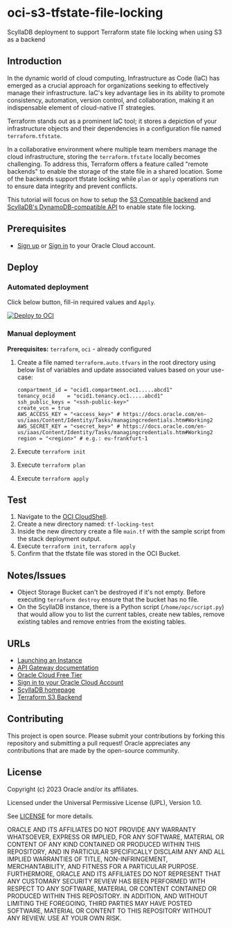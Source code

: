 # oci-s3-tfstate-file-locking
ScyllaDB deployment to support Terraform state file locking when using S3 as a backend

<!-- [![License: UPL](https://img.shields.io/badge/license-UPL-green)](https://img.shields.io/badge/license-UPL-green) [![Quality gate](https://sonarcloud.io/api/project_badges/quality_gate?project=oracle-devrel_oci-arch-virtual-disk-import)](https://sonarcloud.io/dashboard?id=oracle-devrel_oci-arch-virtual-disk-import) -->

## Introduction

In the dynamic world of cloud computing, Infrastructure as Code (IaC) has emerged as a crucial approach for organizations seeking to effectively manage their infrastructure. IaC's key advantage lies in its ability to promote consistency, automation, version control, and collaboration, making it an indispensable element of cloud-native IT strategies.

Terraform stands out as a prominent IaC tool; it stores a depiction of your infrastructure objects and their dependencies in a configuration file named `terraform.tfstate`.

In a collaborative environment where multiple team members manage the cloud infrastructure, storing the `terraform.tfstate` locally becomes challenging. To address this, Terraform offers a feature called "remote backends" to enable the storage of the state file in a shared location. Some of the backends support tfstate locking while `plan` or `apply` operations run to ensure data integrity and prevent conflicts.

This tutorial will focus on how to setup the [S3 Compatible backend](https://docs.oracle.com/en-us/iaas/Content/API/SDKDocs/terraformUsingObjectStore.htm#s3) and [ScyllaDB's DynamoDB-compatible API](https://www.scylladb.com/alternator/) to enable state file locking.

 
## Prerequisites

* [Sign up](https://www.oracle.com/cloud/free/) or [Sign in](https://docs.oracle.com/en-us/iaas/Content/GSG/Tasks/signingin.htm) to your Oracle Cloud account.

## Deploy

### Automated deployment

Click below button, fill-in required values and `Apply`.

[![Deploy to OCI](https://docs.oracle.com/en-us/iaas/Content/Resources/Images/deploy-to-oracle-cloud.svg)](https://cloud.oracle.com/resourcemanager/stacks/create?zipUrl=https://github.com/robo-cap/oci-s3-tfstate-file-locking/archive/refs/tags/v1.0.zip)


### Manual deployment

 **Prerequisites:** `terraform`, `oci` - already configured

1. Create a file named `terraform.auto.tfvars` in the root directory using below list of variables and update associated values based on your use-case:

    ```
    compartment_id = "ocid1.compartment.oc1.....abcd1"
    tenancy_ocid    = "ocid1.tenancy.oc1.....abcd1"
    ssh_public_keys = "<ssh-public-key>"
    create_vcn = true
    AWS_ACCESS_KEY = "<access_key>" # https://docs.oracle.com/en-us/iaas/Content/Identity/Tasks/managingcredentials.htm#Working2
    AWS_SECRET_KEY = "<secret_key>" # https://docs.oracle.com/en-us/iaas/Content/Identity/Tasks/managingcredentials.htm#Working2
    region = "<region>" # e.g.: eu-frankfurt-1
    ```

2. Execute `terraform init`
3. Execute `terraform plan`
4. Execute `terraform apply`

## Test

1. Navigate to the [OCI CloudShell](https://docs.oracle.com/en-us/iaas/Content/API/Concepts/cloudshellgettingstarted.htm#Getting_Started_with_Cloud_Shell).
2. Create a new directory named: `tf-locking-test`
3. Inside the new directory create a file `main.tf` with the sample script from the stack deployment output.
4. Execute `terraform init`, `terraform apply`
5. Confirm that the tfstate file was stored in the OCI Bucket.

## Notes/Issues
* Object Storage Bucket can't be destroyed if it's not empty. Before executing `terraform destroy` ensure that the bucket has no file.
* On the ScyllaDB instance, there is a Python script (`/home/opc/script.py`) that would allow you to list the current tables, create new tables, remove existing tables and remove entries from the existing tables.

## URLs
* [Launching an Instance](https://docs.oracle.com/en-us/iaas/Content/Compute/Tasks/launchinginstance.htm)
* [API Gateway documentation](https://docs.oracle.com/en-us/iaas/Content/APIGateway/Concepts/apigatewayoverview.htm)
* [Oracle Cloud Free Tier](https://www.oracle.com/cloud/free/)
* [Sign in to your Oracle Cloud Account](https://docs.oracle.com/en-us/iaas/Content/GSG/Tasks/signingin.htm)
* [ScyllaDB homepage](https://www.scylladb.com/)
* [Terraform S3 Backend](https://developer.hashicorp.com/terraform/language/settings/backends/s3)


## Contributing
This project is open source. Please submit your contributions by forking this repository and submitting a pull request! Oracle appreciates any contributions that are made by the open-source community.

## License
Copyright (c) 2023 Oracle and/or its affiliates.

Licensed under the Universal Permissive License (UPL), Version 1.0.

See [LICENSE](LICENSE) for more details.

ORACLE AND ITS AFFILIATES DO NOT PROVIDE ANY WARRANTY WHATSOEVER, EXPRESS OR IMPLIED, FOR ANY SOFTWARE, MATERIAL OR CONTENT OF ANY KIND CONTAINED OR PRODUCED WITHIN THIS REPOSITORY, AND IN PARTICULAR SPECIFICALLY DISCLAIM ANY AND ALL IMPLIED WARRANTIES OF TITLE, NON-INFRINGEMENT, MERCHANTABILITY, AND FITNESS FOR A PARTICULAR PURPOSE.  FURTHERMORE, ORACLE AND ITS AFFILIATES DO NOT REPRESENT THAT ANY CUSTOMARY SECURITY REVIEW HAS BEEN PERFORMED WITH RESPECT TO ANY SOFTWARE, MATERIAL OR CONTENT CONTAINED OR PRODUCED WITHIN THIS REPOSITORY. IN ADDITION, AND WITHOUT LIMITING THE FOREGOING, THIRD PARTIES MAY HAVE POSTED SOFTWARE, MATERIAL OR CONTENT TO THIS REPOSITORY WITHOUT ANY REVIEW. USE AT YOUR OWN RISK. 
